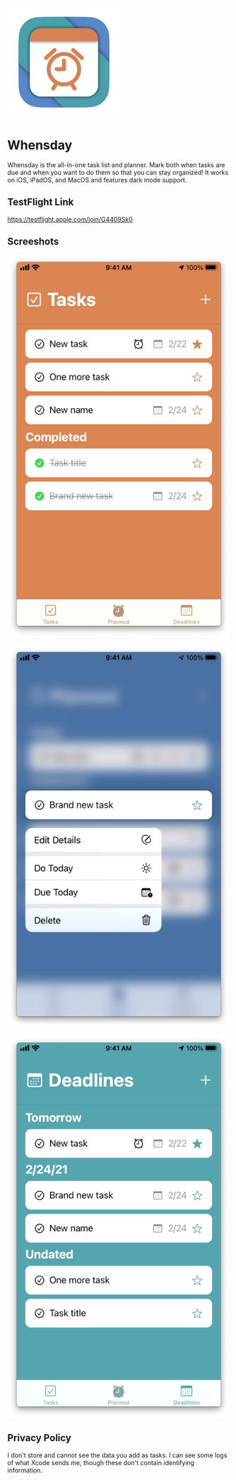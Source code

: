 ![logo](https://github.com/fraander/-swiftuijam_feb2021/blob/main/Whensday/Shared/Assets.xcassets/AppIcon.appiconset/icon_256x256.png)
# Whensday

Whensday is the all-in-one task list and planner. Mark both when tasks are due and when you want to do them so that you can stay organized! It works on iOS, iPadOS, and MacOS and features dark mode support.


## TestFlight Link
https://testflight.apple.com/join/G4409Sk0


## Screeshots

![tasks_ios](https://github.com/fraander/-swiftuijam_feb2021/blob/main/README%20assets/tasks_ios.png)

![planned_ios](https://github.com/fraander/-swiftuijam_feb2021/blob/main/README%20assets/planned_ios.png)

![deadlines_ios](https://github.com/fraander/-swiftuijam_feb2021/blob/main/README%20assets/deadlines_ios.png)

## Privacy Policy
I don't store and cannot see the data you add as tasks. I can see some logs of what Xcode sends me, though these don't contain identifying information.
